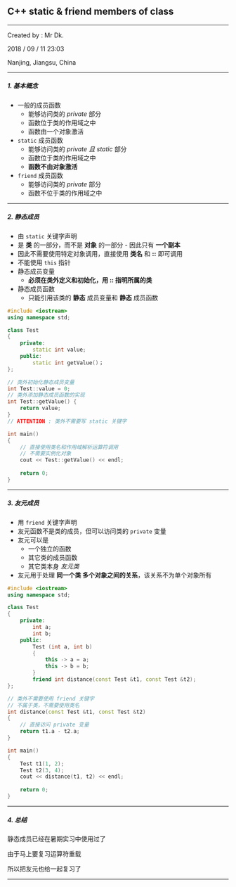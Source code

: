 ## C++ static & friend members of class

---

Created by : Mr Dk.

2018 / 09 / 11 23:03

Nanjing, Jiangsu, China

---

##### 1. 基本概念

* 一般的成员函数
  * 能够访问类的 _private_ 部分
  * 函数位于类的作用域之中
  * 函数由一个对象激活
* `static` 成员函数
  * 能够访问类的 _private 且 static_ 部分
  * 函数位于类的作用域之中
  * __函数不由对象激活__
* `friend` 成员函数
  * 能够访问类的 _private_ 部分
  * 函数不位于类的作用域之中

---

##### 2. 静态成员

* 由 `static` 关键字声明
* 是 __类__ 的一部分，而不是 __对象__ 的一部分 - 因此只有 __一个副本__
* 因此不需要使用特定对象调用，直接使用 __类名__ 和 __::__ 即可调用
* 不能使用 `this` 指针
* 静态成员变量
  * __必须在类外定义和初始化，用 :: 指明所属的类__
* 静态成员函数
  * 只能引用该类的 __静态__ 成员变量和 __静态__ 成员函数

```C++
#include <iostream>
using namespace std;

class Test
{
    private:
    	static int value;
    public:
    	static int getValue()；
};

// 类外初始化静态成员变量
int Test::value = 0;
// 类外添加静态成员函数的实现
int Test::getValue() {
    return value;
}
// ATTENTION : 类外不需要写 static 关键字

int main()
{
	// 直接使用类名和作用域解析运算符调用
    // 不需要实例化对象
    cout << Test::getValue() << endl;
    
    return 0;
}
```

---

##### 3. 友元成员

* 用 `friend` 关键字声明
* 友元函数不是类的成员，但可以访问类的 `private` 变量
* 友元可以是
  * 一个独立的函数
  * 其它类的成员函数
  * 其它类本身 _友元类_
* 友元用于处理 __同一个类 多个对象之间的关系__，该关系不为单个对象所有

```C++
#include <iostream>
using namespace std;

class Test
{
	private:
    	int a;
    	int b;
    public:
    	Test (int a, int b)
        {
            this -> a = a;
            this -> b = b;
        }
    	friend int distance(const Test &t1, const Test &t2);
};

// 类外不需要使用 friend 关键字
// 不属于类，不需要使用类名
int distance(const Test &t1, const Test &t2)
{
    // 直接访问 private 变量
    return t1.a - t2.a;
}

int main()
{
    Test t1(1, 2);
    Test t2(3, 4);
    cout << distance(t1, t2) << endl;
    
    return 0;
}
```

---

##### 4. 总结

静态成员已经在暑期实习中使用过了

由于马上要复习运算符重载

所以把友元也给一起复习了

---

